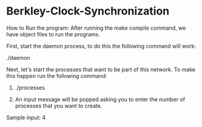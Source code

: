 # Berkley-Clock-Synchronization

How to Run the program:
After running the make compile command, we have object files to run the programs.

First, start the daemon process, to do this the following command will work:
 
 ./daemon

Next, let's start the processes that want to be part of this network. To make this happen run the following command:

 1) ./processes
 
 2) An input message will be popped asking you to enter the number of processes that you want to create.

    
Sample input: 4
